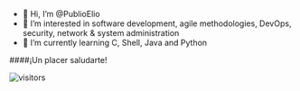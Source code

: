 - 👋 Hi, I’m @PublioElio
- 👀 I’m interested in software development, agile methodologies, DevOps, security, network & system administration
- 🌱 I’m currently learning C, Shell, Java and Python


####¡Un placer saludarte!

![visitors](https://visitor-badge.glitch.me/badge?page_id=PublioElio.README.md)
